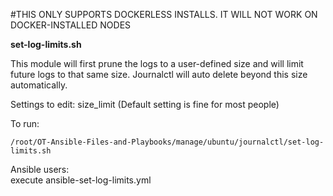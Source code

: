 #THIS ONLY SUPPORTS DOCKERLESS INSTALLS. IT WILL NOT WORK ON DOCKER-INSTALLED NODES

__set-log-limits.sh__

This module will first prune the logs to a user-defined size and will limit future logs to that same size. Journalctl will auto delete beyond this size automatically.

Settings to edit:
size_limit (Default setting is fine for most people)

To run:
```
/root/OT-Ansible-Files-and-Playbooks/manage/ubuntu/journalctl/set-log-limits.sh
```
Ansible users:  
execute ansible-set-log-limits.yml